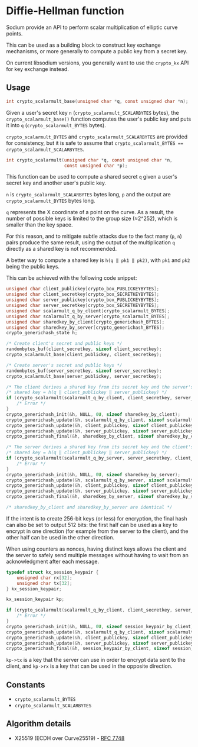 # Diffie-Hellman function

Sodium provide an API to perform scalar multiplication of elliptic curve points.

This can be used as a building block to construct key exchange mechanisms, or more
generally to compute a public key from a secret key.

On current libsodium versions, you generally want to use the `crypto_kx` API for
key exchange instead.

## Usage

```c
int crypto_scalarmult_base(unsigned char *q, const unsigned char *n);
```

Given a user's secret key `n` \(`crypto_scalarmult_SCALARBYTES` bytes\), the `crypto_scalarmult_base()` function computes the user's public key and puts it into `q` \(`crypto_scalarmult_BYTES` bytes\).

`crypto_scalarmult_BYTES` and `crypto_scalarmult_SCALARBYTES` are provided for consistency, but it is safe to assume that `crypto_scalarmult_BYTES == crypto_scalarmult_SCALARBYTES`.

```c
int crypto_scalarmult(unsigned char *q, const unsigned char *n,
                      const unsigned char *p);
```

This function can be used to compute a shared secret `q` given a user's secret key and another user's public key.

`n` is `crypto_scalarmult_SCALARBYTES` bytes long, `p` and the output are `crypto_scalarmult_BYTES` bytes long.

`q` represents the X coordinate of a point on the curve. As a result, the number of possible keys is limited to the group size \(≈2^252\), which is smaller than the key space.

For this reason, and to mitigate subtle attacks due to the fact many (`p`, `n`) pairs produce the same result, using the output of the multiplication `q` directly as a shared key is not recommended.

A better way to compute a shared key is `h(q ‖ pk1 ‖ pk2)`, with `pk1` and `pk2` being the public keys.
  
This can be achieved with the following code snippet:

```c
unsigned char client_publickey[crypto_box_PUBLICKEYBYTES];
unsigned char client_secretkey[crypto_box_SECRETKEYBYTES];
unsigned char server_publickey[crypto_box_PUBLICKEYBYTES];
unsigned char server_secretkey[crypto_box_SECRETKEYBYTES];
unsigned char scalarmult_q_by_client[crypto_scalarmult_BYTES];
unsigned char scalarmult_q_by_server[crypto_scalarmult_BYTES];
unsigned char sharedkey_by_client[crypto_generichash_BYTES];
unsigned char sharedkey_by_server[crypto_generichash_BYTES];
crypto_generichash_state h;

/* Create client's secret and public keys */
randombytes_buf(client_secretkey, sizeof client_secretkey);
crypto_scalarmult_base(client_publickey, client_secretkey);

/* Create server's secret and public keys */
randombytes_buf(server_secretkey, sizeof server_secretkey);
crypto_scalarmult_base(server_publickey, server_secretkey);
```

```c
/* The client derives a shared key from its secret key and the server's public key */
/* shared key = h(q ‖ client_publickey ‖ server_publickey) */
if (crypto_scalarmult(scalarmult_q_by_client, client_secretkey, server_publickey) != 0) {
    /* Error */
}
crypto_generichash_init(&h, NULL, 0U, sizeof sharedkey_by_client);
crypto_generichash_update(&h, scalarmult_q_by_client, sizeof scalarmult_q_by_client);
crypto_generichash_update(&h, client_publickey, sizeof client_publickey);
crypto_generichash_update(&h, server_publickey, sizeof server_publickey);
crypto_generichash_final(&h, sharedkey_by_client, sizeof sharedkey_by_client);
```

```c
/* The server derives a shared key from its secret key and the client's public key */
/* shared key = h(q ‖ client_publickey ‖ server_publickey) */
if (crypto_scalarmult(scalarmult_q_by_server, server_secretkey, client_publickey) != 0) {
    /* Error */
}
crypto_generichash_init(&h, NULL, 0U, sizeof sharedkey_by_server);
crypto_generichash_update(&h, scalarmult_q_by_server, sizeof scalarmult_q_by_server);
crypto_generichash_update(&h, client_publickey, sizeof client_publickey);
crypto_generichash_update(&h, server_publickey, sizeof server_publickey);
crypto_generichash_final(&h, sharedkey_by_server, sizeof sharedkey_by_server);

/* sharedkey_by_client and sharedkey_by_server are identical */
```

If the intent is to create 256-bit keys (or less) for encryption, the final hash can also be set to output 512 bits: the first half can be used as a key to encrypt in one direction (for example from the server to the client), and the other half can be used in the other direction.

When using counters as nonces, having distinct keys allows the client and the server to safely send multiple messages without having to wait from an acknowledgment after each message.

```c
typedef struct kx_session_keypair {
    unsigned char rx[32];
    unsigned char tx[32];
} kx_session_keypair;

kx_session_keypair kp;

if (crypto_scalarmult(scalarmult_q_by_client, client_secretkey, server_publickey) != 0) {
    /* Error */
}
crypto_generichash_init(&h, NULL, 0U, sizeof session_keypair_by_client);
crypto_generichash_update(&h, scalarmult_q_by_client, sizeof scalarmult_q_by_client);
crypto_generichash_update(&h, client_publickey, sizeof client_publickey);
crypto_generichash_update(&h, server_publickey, sizeof server_publickey);
crypto_generichash_final(&h, session_keypair_by_client, sizeof session_keypair_by_client);
```

`kp->tx` is a key that the server can use in order to encrypt data sent to the client, and `kp->rx` is a key that can be used in the opposite direction.

## Constants

* `crypto_scalarmult_BYTES`
* `crypto_scalarmult_SCALARBYTES`

## Algorithm details

* X25519 \(ECDH over Curve25519\) - [RFC 7748](https://www.rfc-editor.org/rfc/rfc7748.txt)



